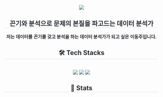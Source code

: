 <div align= "center">
    <img src="https://capsule-render.vercel.app/api?type=soft&color=9480f9&height=120&text=이동주의%20깃허브&animation=&fontColor=000000&fontSize=50" />
    </div>
    <div align= "center"> 
    <h2 style="border-bottom: 1px solid #d8dee4; color: #282d33;"> 끈기와 분석으로 문제의 본질을 파고드는 데이터 분석가 </h2>  
    <div style="font-weight: 700; font-size: 15px; text-align: center; color: #282d33;"> 저는 데이터를 끈기를 갖고 분석을 하는 데이터 분석가가 되고 싶은 이동주입니다. </div> 
    </div>
    <div align= "center">
    <h2 style="border-bottom: 1px solid #d8dee4; color: #282d33;"> 🛠️ Tech Stacks </h2> <br> 
    <div style="margin: 0 auto; text-align: center;" align= "center"> <img src="https://img.shields.io/badge/MySQL-4479A1?style=for-the-badge&logo=MySQL&logoColor=white">
          <img src="https://img.shields.io/badge/Python-3776AB?style=for-the-badge&logo=Python&logoColor=white">
          <img src="https://img.shields.io/badge/Tensorflow-FF6F00?style=for-the-badge&logo=Tensorflow&logoColor=white">
          </div>
    </div>
    <div align= "center"> 
    <h2 style="border-bottom: 1px solid #d8dee4; color: #282d33;"> 🏅 Stats </h2> <div align= "center">   </div> 
    </div>

    
